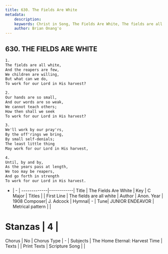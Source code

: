 ```yaml
---
title: 630. The Fields Are White
metadata:
    description: 
    keywords: Christ in Song, The Fields Are White, The fields are all white, 
    author: Brian Onang'o
---
```



## 630. THE FIELDS ARE WHITE

```txt
1.
The fields are all white,
And the reapers are few,
We children are willing,
But what can we do,
To work for our Lord in His harvest?

2.
Our hands are so small,
And our words are so weak,
We cannot teach others;
How then shall we seek
To work for our Lord in His harvest?

3.
We'll work by our pray'rs,
By the off'rings we bring,
By small self-denials;
The least little thing
May work for our Lord in His harvest,

4.
Until, by and by,
As the years pass at length,
We too may be reapers,
And go forth in strength
To work for our Lord in His harvest.
```

- |   -  |
-------------|------------|
Title | The Fields Are White |
Key | C Major |
Titles |  |
First Line | The fields are all white |
Author | Anon.
Year | 1908
Composer| J. Adcock |
Hymnal|  - |
Tune| JUNIOR ENDEAVOR |
Metrical pattern | |
# Stanzas | 4 |
Chorus | No |
Chorus Type | - |
Subjects | The Home Eternal: Harvest Time |
Texts |  |
Print Texts | 
Scripture Song |  |
  
